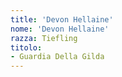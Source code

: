 ```yaml
---
title: 'Devon Hellaine'
nome: 'Devon Hellaine'
razza: Tiefling
titolo:
- Guardia Della Gilda
---
```

